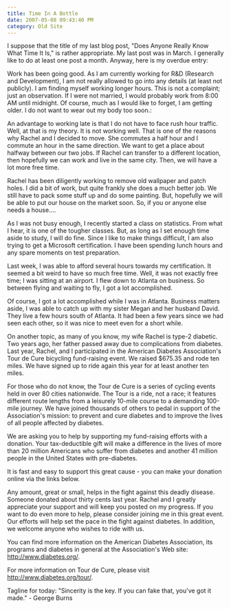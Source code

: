 ```yaml
---
title: Time In A Bottle
date: 2007-05-08 09:43:40 PM
category: Old Site
---
```


I suppose that the title of my last blog post, "Does Anyone Really Know What Time It Is," is rather appropriate. My last post was in March. I generally like to do at least one post a month. Anyway, here is my overdue entry:

Work has been going good. As I am currently working for R&D (Research and Development), I am not really allowed to go into any details (at least not publicly). I am finding myself working longer hours. This is not a complaint; just an observation. If I were not married, I would probably work from 8:00 AM until midnight. Of course, much as I would like to forget, I am getting older. I do not want to wear out my body too soon.:

An advantage to working late is that I do not have to face rush hour traffic. Well, at that is my theory. It is not working well. That is one of the reasons why Rachel and I decided to move. She commutes a half hour and I commute an hour in the same direction. We want to get a place about halfway between our two jobs. If Rachel can transfer to a different location, then hopefully we can work and live in the same city. Then, we will have a lot more free time.

Rachel has been diligently working to remove old wallpaper and patch holes. I did a bit of work, but quite frankly she does a much better job. We still have to pack some stuff up and do some painting. But, hopefully we will be able to put our house on the market soon. So, if you or anyone else needs a house....

As I was not busy enough, I recently started a class on statistics. From what I hear, it is one of the tougher classes. But, as long as I set enough time aside to study, I will do fine. Since I like to make things difficult, I am also trying to get a Microsoft certification. I have been spending lunch hours and any spare moments on test preparation.

Last week, I was able to afford several hours towards my certification. It seemed a bit weird to have so much free time. Well, it was not exactly free time; I was sitting at an airport. I flew down to Atlanta on business. So between flying and waiting to fly, I got a lot accomplished.

Of course, I got a lot accomplished while I was in Atlanta. Business matters aside, I was able to catch up with my sister Megan and her husband David. They live a few hours south of Atlanta. It had been a few years since we had seen each other, so it was nice to meet even for a short while.

On another topic, as many of you know, my wife Rachel is type-2 diabetic. Two years ago, her father passed away due to complications from diabetes. Last year, Rachel, and I participated in the American Diabetes Association's Tour de Cure bicycling fund-raising event. We raised $675.35 and rode ten miles. We have signed up to ride again this year for at least another ten miles.

For those who do not know, the Tour de Cure is a series of cycling events held in over 80 cities nationwide. The Tour is a ride, not a race; it features different route lengths from a leisurely 10-mile course to a demanding 100-mile journey. We have joined thousands of others to pedal in support of the Association's mission: to prevent and cure diabetes and to improve the lives of all people affected by diabetes.

We are asking you to help by supporting my fund-raising efforts with a donation. Your tax-deductible gift will make a difference in the lives of more than 20 million Americans who suffer from diabetes and another 41 million people in the United States with pre-diabetes.

It is fast and easy to support this great cause - you can make your donation online via the links below.

Any amount, great or small, helps in the fight against this deadly disease. Someone donated about thirty cents last year. Rachel and I greatly appreciate your support and will keep you posted on my progress. If you want to do even more to help, please consider joining me in this great event. Our efforts will help set the pace in the fight against diabetes. In addition, we welcome anyone who wishes to ride with us.

You can find more information on the American Diabetes Association, its programs and diabetes in general at the Association's Web site: http://www.diabetes.org/.

For more information on Tour de Cure, please visit http://www.diabetes.org/tour/.

Tagline for today: "Sincerity is the key. If you can fake that, you've got it made." - George Burns
